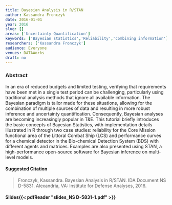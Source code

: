 ```yaml
---
title: Bayesian Analysis in R/STAN
author: Kassandra Fronczyk
date: 2016-01-01
year: 2016
slug: []
areas: ['Uncertainty Quantification']
keywords: ['Bayesian statistics','Reliability','combining information']
researchers: ['Kassandra Fronczyk']
audience: Everyone
venues: DATAWorks
draft: no
---
```




### Abstract
In an era of reduced budgets and limited testing, verifying that requirements have been met in a single test period can be challenging, particularly using traditional analysis methods that ignore all available information. The Bayesian paradigm is tailor made for these situations, allowing for the combination of multiple sources of data and resulting in more robust inference and uncertainty quantification. Consequently, Bayesian analyses are becoming increasingly popular in T&E. This tutorial briefly introduces the basic concepts of Bayesian Statistics, with implementation details illustrated in R through two case studies: reliability for the Core Mission functional area of the Littoral Combat Ship (LCS) and performance curves for a chemical detector in the Bio-chemical Detection System (BDS) with different agents and matrices. Examples are also presented using STAN, a high-performance open-source software for Bayesian inference on multi-level models.

#### Suggested Citation
> Fronczyk, Kassandra. Bayesian Analysis in R/STAN. IDA Document NS D-5831. Alexandria, VA: Institute for Defense Analyses, 2016.

#### Slides{{< pdfReader "slides_NS D-5831-1.pdf" >}}




